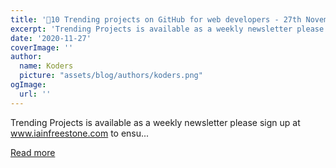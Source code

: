 ```yaml
---
title: '🚀10 Trending projects on GitHub for web developers - 27th November 2020'
excerpt: 'Trending Projects is available as a weekly newsletter please sign up at www.iainfreestone.com to ensu...'
date: '2020-11-27'
coverImage: ''
author:
  name: Koders
  picture: "assets/blog/authors/koders.png"
ogImage:
  url: ''
---
```


Trending Projects is available as a weekly newsletter please sign up at www.iainfreestone.com to ensu...

[Read more](https://dev.to/iainfreestone/10-trending-projects-on-github-for-web-developers-27th-november-2020-5hcl)
